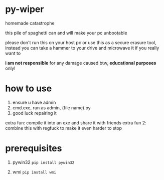 # py-wiper
homemade catastrophe

this pile of spaghetti can and will make your pc unbootable

please don't run this on your host pc or use this as a secure erasure tool, instead you can take a hammer to your drive and microwave it if you really want to

**i am not responsible** for any damage caused btw, **educational purposes** only!


# how to use
1. ensure u have admin
2. cmd.exe, run as admin, (file name).py
3. good luck repairing it

extra fun: compile it into an exe and share it with friends 
extra fun 2: combine this with regfuck to make it even harder to stop

# prerequisites
1. pywin32 `pip install pywin32`

2. wmi `pip install wmi`

